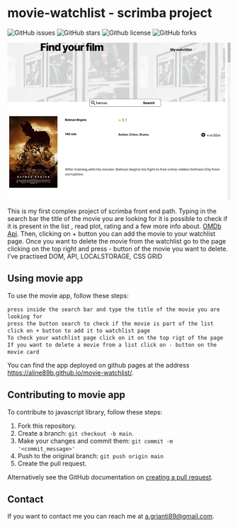 # movie-watchlist - scrimba project


![GitHub issues](https://img.shields.io/github/issues/Aline89b/movie-watchlist)
![GitHub stars](https://img.shields.io/github/stars/Aline89b/movie-watchlist)
![Github license](https://img.shields.io/github/license/Aline89b/movie-watchlist)
![GitHub forks](https://img.shields.io/github/forks/Aline89b/movie-watchlist)

![Look for movies and add to your Watchlist](imgs/movie-app-screenshot.png)

This is my first complex project of scrimba front end path.
Typing in the search bar the title of the movie you are looking for it is possible to check if it is present in the list , read plot, rating and a few more info about. [OMDb Api](https://www.omdbapi.com/). Then, clicking on + button you can add the movie to your watchlist page. Once you want to delete the movie from the watchlist go to the  page clicking on the top right and press - button of the movie  you want to delete.
I've practised DOM, API, LOCALSTORAGE, CSS GRID

## Using movie app

To use the movie app, follow these steps:

```
press inside the search bar and type the title of the movie you are looking for
press the button search to check if the movie is part of the list
click on + button to add it to watchlist page
To check your watchlist page click on it on the top rigt of the page
If you want to delete a movie from a list click on - button on the movie card

```
You can find the app deployed on github pages at the address https://aline89b.github.io/movie-watchlist/.

## Contributing to movie app

To contribute to javascript library, follow these steps:

1. Fork this repository.
2. Create a branch: `git checkout -b main`.
3. Make your changes and commit them: `git commit -m '<commit_message>'`
4. Push to the original branch: `git push origin main`
5. Create the pull request.

Alternatively see the GitHub documentation on [creating a pull request](https://help.github.com/en/github/collaborating-with-issues-and-pull-requests/creating-a-pull-request).

## Contact

If you want to contact me you can reach me at <a.grianti89@gmail.com>.
